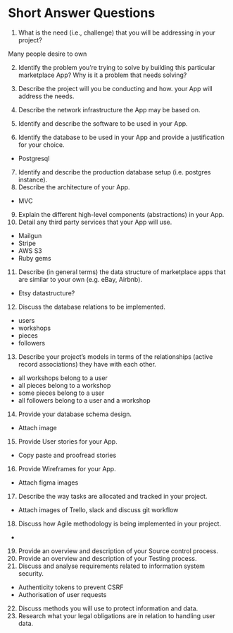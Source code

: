 # Short Answer Questions

1. What is the need (i.e., challenge) that you will be addressing in your project?

Many people desire to own 

2. Identify the problem you’re trying to solve by building this particular marketplace App? Why is it a problem that needs solving?



3. Describe the project will you be conducting and how. your App will address the needs.



4. Describe the network infrastructure the App may be based on.



5. Identify and describe the software to be used in your App.



6. Identify the database to be used in your App and provide a justification for your choice.

* Postgresql

7. Identify and describe the production database setup (i.e. postgres instance).
8. Describe the architecture of your App.

* MVC

9. Explain the different high-level components (abstractions) in your App.
10. Detail any third party services that your App will use.

* Mailgun
* Stripe
* AWS S3
* Ruby gems

11. Describe (in general terms) the data structure of marketplace apps that are similar to your own (e.g. eBay, Airbnb).

* Etsy datastructure?

12. Discuss the database relations to be implemented.

* users
* workshops
* pieces
* followers

13. Describe your project’s models in terms of the relationships (active record associations) they have with each other.

* all workshops belong to a user
* all pieces belong to a workshop
* some pieces belong to a user
* all followers belong to a user and a workshop

14. Provide your database schema design.

* Attach image

15. Provide User stories for your App.

* Copy paste and proofread stories

16. Provide Wireframes for your App.

* Attach figma images

17. Describe the way tasks are allocated and tracked in your project.

* Attach images of Trello, slack and discuss git workflow

18. Discuss how Agile methodology is being implemented in your project.

* 

19. Provide an overview and description of your Source control process.
20. Provide an overview and description of your Testing process.
21. Discuss and analyse requirements related to information system security.

* Authenticity tokens to prevent CSRF
* Authorisation of user requests

22. Discuss methods you will use to protect information and data.
23. Research what your legal obligations are in relation to handling user data.